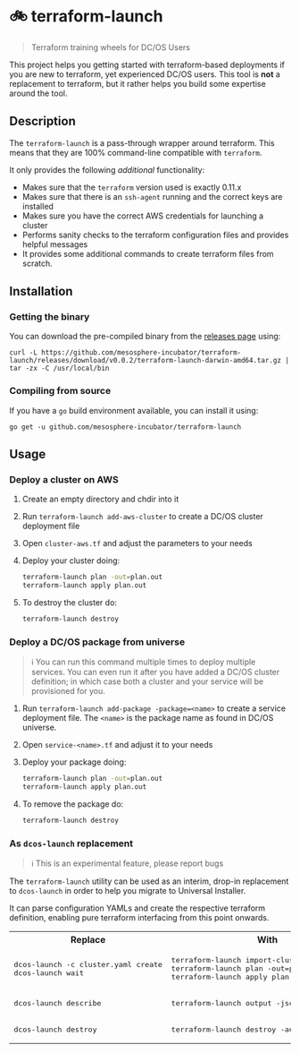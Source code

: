 # 🚲 terraform-launch

> Terraform training wheels for DC/OS Users

This project helps you getting started with terraform-based deployments if you are new to terraform, yet experienced DC/OS users. This tool is **not** a replacement to terraform, but it rather helps you build some expertise around the tool.

## Description

The `terraform-launch` is a pass-through  wrapper around terraform. This means that they are 100% command-line compatible with `terraform`.

It only provides the following _additional_ functionality:

* Makes sure that the `terraform` version used is exactly 0.11.x
* Makes sure that there is an `ssh-agent` running and the correct keys are installed
* Makes sure you have the correct AWS credentials for launching a cluster
* Performs sanity checks to the terraform configuration files and provides helpful messages
* It provides some additional commands to create terraform files from scratch.

## Installation

### Getting the binary

You can download the pre-compiled binary from the [releases page](https://github.com/mesosphere-incubator/terraform-launch/releases) using:

```
curl -L https://github.com/mesosphere-incubator/terraform-launch/releases/download/v0.0.2/terraform-launch-darwin-amd64.tar.gz | tar -zx -C /usr/local/bin
```

### Compiling from source

If you have a `go` build environment available, you can install it using:

```
go get -u github.com/mesosphere-incubator/terraform-launch
```

## Usage

### Deploy a cluster on AWS

1. Create an empty directory and chdir into it
2. Run `terraform-launch add-aws-cluster` to create a DC/OS cluster deployment file
3. Open `cluster-aws.tf` and adjust the parameters to your needs
4. Deploy your cluster doing:
    ```sh
    terraform-launch plan -out=plan.out
    terraform-launch apply plan.out
    ```

5. To destroy the cluster do:
    ```sh
    terraform-launch destroy
    ```

### Deploy a DC/OS package from universe

> ℹ️ You can run this command multiple times to deploy multiple services.
> You can even run it after you have added a DC/OS cluster definition; in
> which case both a cluster and your service will be provisioned for you.

1. Run `terraform-launch add-package -package=<name>` to create a service deployment file. The `<name>` is the package name as found in DC/OS universe. 
2. Open `service-<name>.tf` and adjust it to your needs 
3. Deploy your package doing:
    ```sh
    terraform-launch plan -out=plan.out
    terraform-launch apply plan.out
    ```

4. To remove the package do:
    ```sh
    terraform-launch destroy
    ```

### As `dcos-launch` replacement

> ℹ️ This is an experimental feature, please report bugs

The `terraform-launch` utility can be used as an interim, drop-in replacement to `dcos-launch` in order to help you migrate to Universal Installer.

It can parse configuration YAMLs and create the respective terraform definition, enabling pure terraform interfacing from this point onwards.

<table>
    <tr>
        <th>
            Replace
        </th>
        <th>
            With
        </th>
    </tr>
    <tr>
        <td>
            <pre>dcos-launch -c cluster.yaml create
dcos-launch wait</pre>
        </td>
        <td>
            <pre>terraform-launch import-cluster cluster.yaml
terraform-launch plan -out=plan.out
terraform-launch apply plan.out</pre>
        </td>
    </tr>
    <tr>
        <td>
            <pre>dcos-launch describe</pre>
        </td>
        <td>
            <pre>terraform-launch output -json</pre>
        </td>
    </tr>
    <tr>
        <td>
            <pre>dcos-launch destroy</pre>
        </td>
        <td>
            <pre>terraform-launch destroy -auto-approve </pre>
        </td>
    </tr>
</table>
